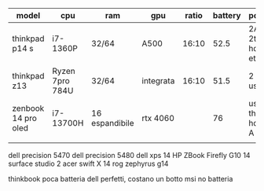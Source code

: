 | model               | cpu             | ram            | gpu       | ratio | battery | ports           | price |
| ------------------- | --------------- | -------------- | --------- | ----- | ------- | --------------- | ----- |
| thinkpad p14 s      | i7-1360P        | 32/64          | A500      | 16:10 | 52.5    | 2A 2th hdmi eth |       |
| thinkpad z13        | Ryzen 7pro 784U | 32/64          | integrata | 16:10 | 51.5    | 2 usbc          |       |
| zenbook 14 pro oled | i7-13700H       | 16 espandibile | rtx 4060  |       | 76      | usbc th hdmi A  | 2k    |
|                     |                 |                |           |       |         |                 |       |

dell precision 5470
dell precision 5480
dell xps 14
HP ZBook Firefly G10 14
surface studio 2
acer swift X 14
rog zephyrus g14

thinkbook poca batteria
dell perfetti, costano un botto
msi no batteria